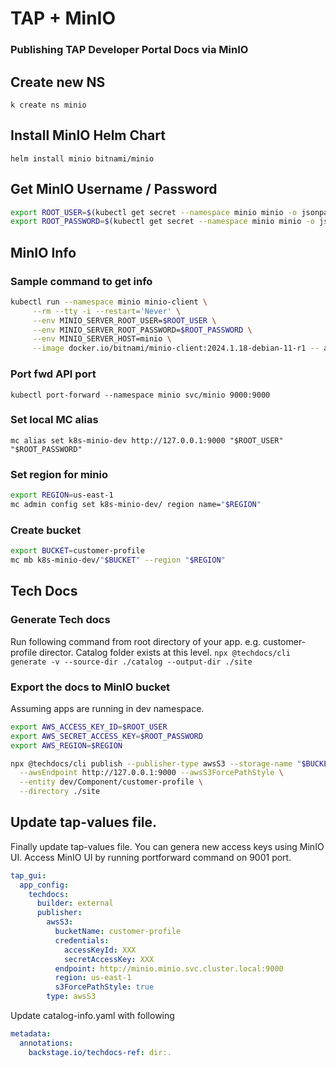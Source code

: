 # TAP + MinIO
### Publishing TAP Developer Portal Docs via MinIO


## Create new NS
`k create ns minio`

## Install MinIO Helm Chart
`helm install minio bitnami/minio`

## Get MinIO Username / Password
```bash
export ROOT_USER=$(kubectl get secret --namespace minio minio -o jsonpath="{.data.root-user}" | base64 -d)
export ROOT_PASSWORD=$(kubectl get secret --namespace minio minio -o jsonpath="{.data.root-password}" | base64 -d)
```
## MinIO Info

### Sample command to get info
```bash
kubectl run --namespace minio minio-client \
     --rm --tty -i --restart='Never' \
     --env MINIO_SERVER_ROOT_USER=$ROOT_USER \
     --env MINIO_SERVER_ROOT_PASSWORD=$ROOT_PASSWORD \
     --env MINIO_SERVER_HOST=minio \
     --image docker.io/bitnami/minio-client:2024.1.18-debian-11-r1 -- admin info minio
```
### Port fwd API port
`kubectl port-forward --namespace minio svc/minio 9000:9000`

### Set local MC alias
`mc alias set k8s-minio-dev http://127.0.0.1:9000 "$ROOT_USER" "$ROOT_PASSWORD"`

### Set region for minio
```bash
export REGION=us-east-1
mc admin config set k8s-minio-dev/ region name="$REGION"
```

### Create bucket
```bash
export BUCKET=customer-profile
mc mb k8s-minio-dev/"$BUCKET" --region "$REGION"
```
## Tech Docs

### Generate Tech docs
Run following command from root directory of your app. e.g. customer-profile director. Catalog folder exists at this level. 
`npx @techdocs/cli generate -v --source-dir ./catalog --output-dir ./site`

### Export the docs to MinIO bucket
Assuming apps are running in dev namespace.
```bash
export AWS_ACCESS_KEY_ID=$ROOT_USER
export AWS_SECRET_ACCESS_KEY=$ROOT_PASSWORD
export AWS_REGION=$REGION

npx @techdocs/cli publish --publisher-type awsS3 --storage-name "$BUCKET" \
  --awsEndpoint http://127.0.0.1:9000 --awsS3ForcePathStyle \
  --entity dev/Component/customer-profile \
  --directory ./site
```

## Update tap-values file.
Finally update tap-values file. You can genera new access keys using MinIO UI. Access MinIO UI by running portforward command on 9001 port.

```yaml
tap_gui:
  app_config:
    techdocs:
      builder: external
      publisher:
        awsS3:
          bucketName: customer-profile
          credentials:
            accessKeyId: XXX
            secretAccessKey: XXX
          endpoint: http://minio.minio.svc.cluster.local:9000
          region: us-east-1
          s3ForcePathStyle: true
        type: awsS3

```

Update catalog-info.yaml with following 
```yaml
metadata:
  annotations:
    backstage.io/techdocs-ref: dir:.
```